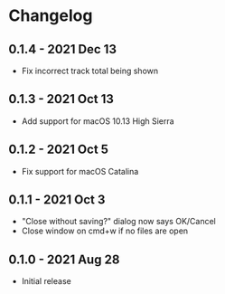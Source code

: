 # Changelog

## 0.1.4 - 2021 Dec 13
- Fix incorrect track total being shown

## 0.1.3 - 2021 Oct 13
- Add support for macOS 10.13 High Sierra

## 0.1.2 - 2021 Oct 5
- Fix support for macOS Catalina

## 0.1.1 - 2021 Oct 3
- "Close without saving?" dialog now says OK/Cancel
- Close window on cmd+w if no files are open

## 0.1.0 - 2021 Aug 28
- Initial release
